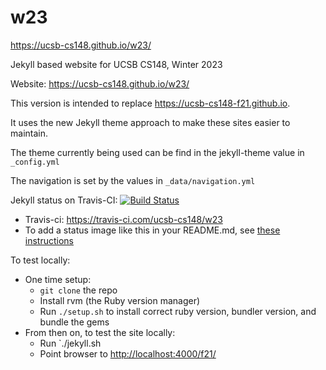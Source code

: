 # w23

https://ucsb-cs148.github.io/w23/

Jekyll based website for UCSB CS148, Winter 2023

Website: <https://ucsb-cs148.github.io/w23/>

This version is intended to replace <https://ucsb-cs148-f21.github.io>.

It uses the new Jekyll theme approach to make these sites easier to maintain.

The theme currently being used can be find in the jekyll-theme value
in `_config.yml`

The navigation is set by the values in `_data/navigation.yml`

Jekyll status on Travis-CI: [![Build Status](https://travis-ci.com/ucsb-cs48/w23.svg?branch=main)](https://travis-ci.com/ucsb-cs148/f21)

* Travis-ci: https://travis-ci.com/ucsb-cs148/w23
* To add a status image like this in your README.md, see [these instructions](https://docs.travis-ci.com/user/status-images/)

To test locally:
* One time setup:
    * `git clone` the repo
    * Install rvm (the Ruby version manager)
    * Run `./setup.sh` to install correct ruby version, bundler version, and bundle the gems
* From then on, to test the site locally:
    * Run `./jekyll.sh
    * Point browser to <http://localhost:4000/f21/>


